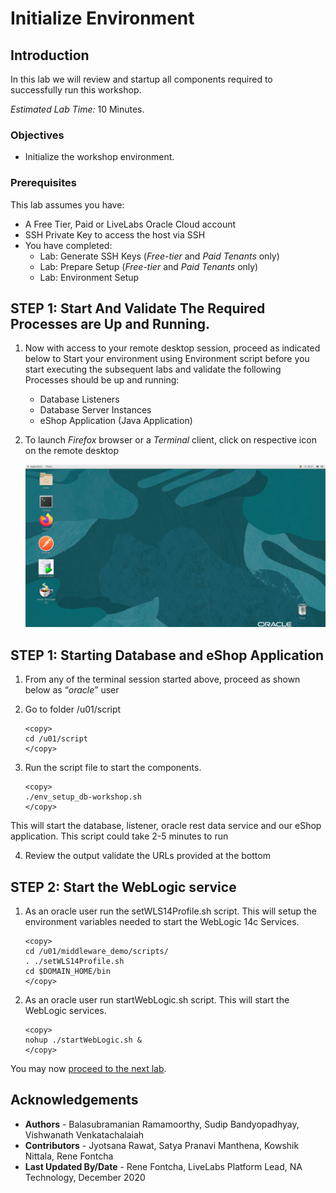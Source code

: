 # Initialize Environment

## Introduction

In this lab we will review and startup all components required to successfully run this workshop.

*Estimated Lab Time:* 10 Minutes.

### Objectives
- Initialize the workshop environment.

### Prerequisites
This lab assumes you have:
- A Free Tier, Paid or LiveLabs Oracle Cloud account
- SSH Private Key to access the host via SSH
- You have completed:
    - Lab: Generate SSH Keys (*Free-tier* and *Paid Tenants* only)
    - Lab: Prepare Setup (*Free-tier* and *Paid Tenants* only)
    - Lab: Environment Setup

## **STEP 1:** Start And Validate The Required Processes are Up and Running.
1. Now with access to your remote desktop session, proceed as indicated below to Start your environment using Environment script before you start executing the subsequent labs and validate the following Processes should be up and running:
    
    - Database Listeners
    - Database Server Instances
    - eShop Application (Java Application)

2. To launch *Firefox* browser or a *Terminal* client, click on respective icon on the remote desktop

    ![](./images/guacamole-landing.png " ")

## **STEP 1**: Starting Database and eShop Application
1. From any of the terminal session started above, proceed as shown below as “*oracle*” user

2. Go to folder /u01/script

    ```
    <copy>
    cd /u01/script
    </copy>
    ```
3. Run the script file to start the components.

    ```
    <copy>
    ./env_setup_db-workshop.sh
    </copy>
    ```

This will start the database, listener, oracle rest data service and our eShop application. This script could take 2-5 minutes to run

4. Review the output validate the URLs provided at the bottom

## **STEP 2**: Start the WebLogic service

1.	As an oracle user run the setWLS14Profile.sh script. This will setup the environment variables needed to start the WebLogic 14c Services.

    ````
    <copy>
    cd /u01/middleware_demo/scripts/
    . ./setWLS14Profile.sh
    cd $DOMAIN_HOME/bin
    </copy>
    ````

2.	As an oracle user run startWebLogic.sh script. This will start the WebLogic services.

    ````
    <copy>
    nohup ./startWebLogic.sh &
    </copy>
    ````

You may now [proceed to the next lab](#next).

## Acknowledgements

- **Authors** - Balasubramanian Ramamoorthy, Sudip Bandyopadhyay, Vishwanath Venkatachalaiah
- **Contributors** - Jyotsana Rawat, Satya Pranavi Manthena, Kowshik Nittala, Rene Fontcha
- **Last Updated By/Date** - Rene Fontcha, LiveLabs Platform Lead, NA Technology, December 2020
